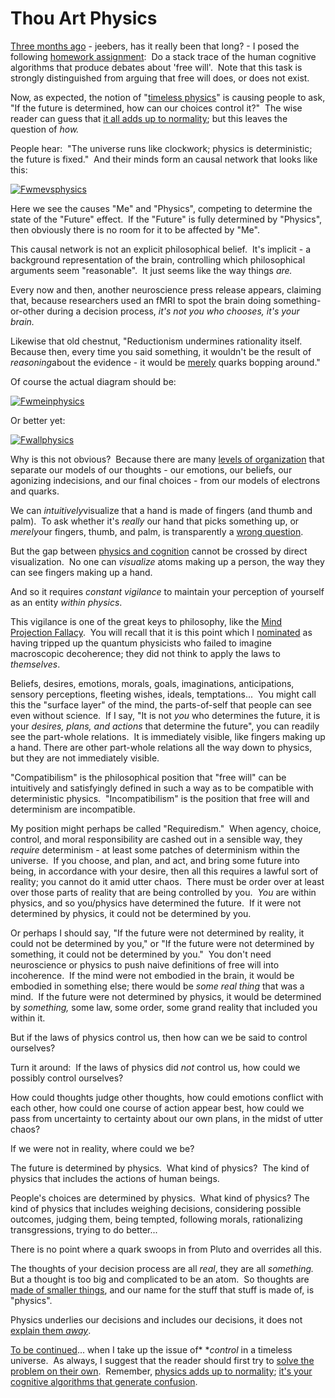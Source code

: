 
# Thou Art Physics

[Three months ago](/lw/of/dissolving_the_question/) - jeebers, has
it really been that long? - I posed the following
[homework assignment](http://wiki.lesswrong.com/wiki/Free_will): 
Do a stack trace of the human cognitive algorithms that produce
debates about 'free will'.  Note that this task is strongly
distinguished from arguing that free will does, or does not exist.

Now, as expected, the notion of
"[timeless physics](/lw/qp/timeless_physics/)" is causing people to
ask, "If the future is determined, how can our choices control
it?"  The wise reader can guess that
[it all adds up to normality](/lw/qz/living_in_many_worlds/); but
this leaves the question of *how.*

People hear:  "The universe runs like clockwork; physics is
deterministic; the future is fixed."  And their minds form an
causal network that looks like this:

[![Fwmevsphysics](/static/imported/2008/06/05/fwmevsphysics.png "Fwmevsphysics")](/static/imported/2008/06/05/fwmevsphysics.png)

Here we see the causes "Me" and "Physics", competing to determine
the state of the "Future" effect.  If the "Future" is fully
determined by "Physics", then obviously there is no room for it to
be affected by "Me".



This causal network is not an explicit philosophical belief.  It's
implicit - a background representation of the brain, controlling
which philosophical arguments seem "reasonable".  It just seems
like the way things *are.*

Every now and then, another neuroscience press release appears,
claiming that, because researchers used an fMRI to spot the brain
doing something-or-other during a decision process,
*it's not you who chooses, it's your brain.*

Likewise that old chestnut, "Reductionism undermines rationality
itself.  Because then, every time you said something, it wouldn't
be the result of *reasoning*about the evidence - it would be
[merely](/lw/oo/explaining_vs_explaining_away/) quarks bopping
around."

Of course the actual diagram should be:

[![Fwmeinphysics](/static/imported/2008/06/05/fwmeinphysics.png "Fwmeinphysics")](/static/imported/2008/06/05/fwmeinphysics.png)

Or better yet:

[![Fwallphysics](/static/imported/2008/06/05/fwallphysics.png "Fwallphysics")](/static/imported/2008/06/05/fwallphysics.png)

Why is this not obvious?  Because there are many
[levels of organization](/lw/on/reductionism/) that separate our
models of our thoughts - our emotions, our beliefs, our agonizing
indecisions, and our final choices - from our models of electrons
and quarks.

We can *intuitively*visualize that a hand is made of fingers (and
thumb and palm).  To ask whether it's *really* our hand that picks
something up, or *merely*our fingers, thumb, and palm, is
transparently a [wrong question](/lw/og/wrong_questions/).

But the gap between [physics and cognition](/lw/p3/angry_atoms/)
cannot be crossed by direct visualization.  No one can *visualize*
atoms making up a person, the way they can see fingers making up a
hand.

And so it requires *constant vigilance* to maintain your perception
of yourself as an entity *within physics*.

This vigilance is one of the great keys to philosophy, like the
[Mind Projection Fallacy](/lw/oi/mind_projection_fallacy/).  You
will recall that it is this point which I
[nominated](/lw/pg/where_philosophy_meets_science/) as having
tripped up the quantum physicists who failed to imagine macroscopic
decoherence; they did not think to apply the laws to *themselves*.

Beliefs, desires, emotions, morals, goals, imaginations,
anticipations, sensory perceptions, fleeting wishes, ideals,
temptations...  You might call this the "surface layer" of the
mind, the parts-of-self that people can see even without science. 
If I say, "It is not *you* who determines the future, it is your
*desires, plans, and actions* that determine the future", you can
readily see the part-whole relations.  It is immediately visible,
like fingers making up a hand. There are other part-whole relations
all the way down to physics, but they are not immediately visible.

"Compatibilism" is the philosophical position that "free will" can
be intuitively and satisfyingly defined in such a way as to be
compatible with deterministic physics.  "Incompatibilism" is the
position that free will and determinism are incompatible.

My position might perhaps be called "Requiredism."  When agency,
choice, control, and moral responsibility are cashed out in a
sensible way, they *require* determinism - at least some patches of
determinism within the universe.  If you choose, and plan, and act,
and bring some future into being, in accordance with your desire,
then all this requires a lawful sort of reality; you cannot do it
amid utter chaos.  There must be order over at least over those
parts of reality that are being controlled by you.  *You* are
within physics, and so you/physics have determined the future.  If
it were not determined by physics, it could not be determined by
you.

Or perhaps I should say, "If the future were not determined by
reality, it could not be determined by you," or "If the future were
not determined by something, it could not be determined by you." 
You don't need neuroscience or physics to push naive definitions of
free will into incoherence.  If the mind were not embodied in the
brain, it would be embodied in something else; there would be
*some real thing* that was a mind.  If the future were not
determined by physics, it would be determined by *something,* some
law, some order, some grand reality that included you within it.

But if the laws of physics control us, then how can we be said to
control ourselves?

Turn it around:  If the laws of physics did *not* control us, how
could we possibly control ourselves?

How could thoughts judge other thoughts, how could emotions
conflict with each other, how could one course of action appear
best, how could we pass from uncertainty to certainty about our own
plans, in the midst of utter chaos?

If we were not in reality, where could we be?

The future is determined by physics.  What kind of physics?  The
kind of physics that includes the actions of human beings.

People's choices are determined by physics.  What kind of physics?
The kind of physics that includes weighing decisions, considering
possible outcomes, judging them, being tempted, following morals,
rationalizing transgressions, trying to do better...

There is no point where a quark swoops in from Pluto and overrides
all this.

The thoughts of your decision process are all *real*, they are all
*something.*  But a thought is too big and complicated to be an
atom.  So thoughts are
[made of smaller things](/lw/on/reductionism/), and our name for
the stuff that stuff is made of, is "physics".

Physics underlies our decisions and includes our decisions, it does
not [explain them *away*](/lw/oo/explaining_vs_explaining_away/).

[To be continued](/lw/r1/timeless_control/)... when I take up the
issue of* **control* in a timeless universe.  As always, I suggest
that the reader should first try to
[solve the problem on their own](http://wiki.lesswrong.com/wiki/Free_will). 
Remember,
[physics adds up to normality](/lw/qz/living_in_many_worlds/);
[it's your cognitive algorithms that generate confusion](/lw/og/wrong_questions/).
